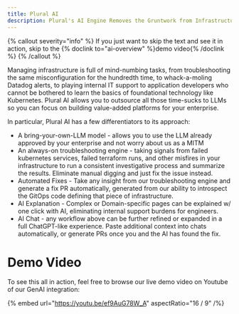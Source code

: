 ```yaml
---
title: Plural AI
description: Plural's AI Engine Removes the Gruntwork from Infrastructure
---
```


{% callout severity="info" %}
If you just want to skip the text and see it in action, skip to the {% doclink to="ai-overview" %}demo video{% /doclink %}
{% /callout %}

Managing infrastructure is full of mind-numbing tasks, from troubleshooting the same misconfiguration for the hundredth time, to whack-a-moling Datadog alerts, to playing internal IT support to application developers who cannot be bothered to learn the basics of foundational technology like Kubernetes.  Plural AI allows you to outsource all those time-sucks to LLMs so you can focus on building value-added platforms for your enterprise.

In particular, Plural AI has a few differentiators to its approach:

* A bring-your-own-LLM model - allows you to use the LLM already approved by your enterprise and not worry about us as a MITM
* An always-on troubleshooting engine - taking signals from failed kubernetes services, failed terraform runs, and other misfires in your infrastructure to run a consistent investigative process and summarize the results.  Eliminate manual digging and just fix the issue instead.
* Automated Fixes - Take any insight from our troubleshooting engine and generate a fix PR automatically, generated from our ability to introspect the GitOps code defining that piece of infrastructure.
* AI Explanation - Complex or Domain-specific pages can be explained w/ one click with AI, eliminating internal support burdens for engineers.
* AI Chat - any workflow above can be further refined or expanded in a full ChatGPT-like experience.  Paste additional context into chats automatically, or generate PRs once you and the AI has found the fix.


# Demo Video

To see this all in action, feel free to browse our live demo video on Youtube of our GenAI integration:

{% embed url="https://youtu.be/ef9AuG78W_A" aspectRatio="16 / 9" /%}

